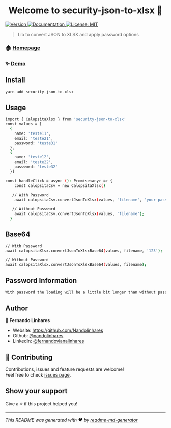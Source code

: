 <h1 align="center">Welcome to security-json-to-xlsx 👋</h1>
<p>
  <a href="https://www.npmjs.com/package/security-json-to-xlsx" target="_blank">
    <img alt="Version" src="https://img.shields.io/npm/v/security-json-to-xlsx.svg">
  </a>
  <a href="https://github.com/Nandolinhares/security-json-to-xlsx" target="_blank">
    <img alt="Documentation" src="https://img.shields.io/badge/documentation-yes-brightgreen.svg" />
  </a>
  <a href="#" target="_blank">
    <img alt="License: MIT" src="https://img.shields.io/badge/License-MIT-yellow.svg" />
  </a>
</p>

> Lib to convert JSON to XLSX and apply password options

### 🏠 [Homepage](https://github.com/Nandolinhares/security-json-to-xlsx)

### ✨ [Demo](https://github.com/Nandolinhares/security-json-to-xlsx)

## Install

```sh
yarn add security-json-to-xlsx
```

## Usage

```sh
import { CalopsitaXlsx } from 'security-json-to-xlsx'
const values = [
  {
    name: 'teste11',
    email: 'teste21',
    password: 'teste31'
  },
  {
    name: 'teste12',
    email: 'teste22',
    password: 'teste32'
  }]
  
const handleClick = async (): Promise<any> => {
    const calopsitaCsv = new CalopsitaXlsx()
   
   // With Password
    await calopsitaCsv.convertJsonToXlsx(values, 'filename', 'your-password');

   // Without Password
    await calopsitaCsv.convertJsonToXlsx(values, 'filename');
  }
```

## Base64
```sh
// With Password
await calopsitaXlsx.convertJsonToXlsxBase64(values, filename, '123');

// Without Password
await calopsitaXlsx.convertJsonToXlsxBase64(values, filename);
```

## Password Information
```sh
With password the loading will be a little bit longer than without password.
```

## Author

👤 **Fernando Linhares**

* Website: https://github.com/Nandolinhares
* Github: [@nandolinhares](https://github.com/nandolinhares)
* LinkedIn: [@fernandovianalinhares](https://linkedin.com/in/fernandovianalinhares)

## 🤝 Contributing

Contributions, issues and feature requests are welcome!<br />Feel free to check [issues page](https://github.com/Nandolinhares/security-json-to-xlsx/issues). 

## Show your support

Give a ⭐️ if this project helped you!

***
_This README was generated with ❤️ by [readme-md-generator](https://github.com/kefranabg/readme-md-generator)_
